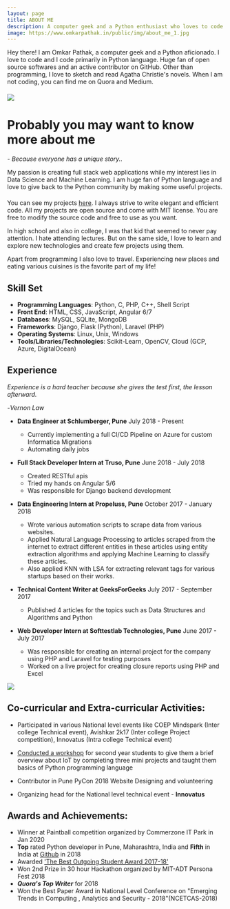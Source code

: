 ```yaml
---
layout: page
title: ABOUT ME
description: A computer geek and a Python enthusiast who loves to code. Huge fan of open source softwares and an active contributor on GitHub. Also love to sketch and read Agatha Christie's novels.
image: https://www.omkarpathak.in/public/img/about_me_1.jpg
---
```


<p class="message scroll-effect" style="margin-bottom: 20px;">
  Hey there! I am Omkar Pathak, a computer geek and a Python aficionado. I love to code and I code primarily in Python language. Huge fan of open source softwares and an active contributor on GitHub. Other than programming, I love to sketch and read Agatha Christie's novels. When I am not coding, you can find me on Quora and Medium.
</p>

<div class="scroll-effect">
    <img src="{{ "public/img/about_me_5.jpg" | relative_url }}">
</div>

# Probably you may want to know more about me

*- Because everyone has a unique story..*

<p class="message scroll-effect" style="margin-bottom: 20px;">
  My passion is creating full stack web applications while my interest lies in Data Science and Machine Learning. I am huge fan of Python language and love to give back to the Python community by making some useful projects.
</p>

You can see my projects [here](/projects/). I always strive to write elegant and efficient code. All my projects are open source and come with MIT license. You are free to modify the source code and free to use as you want.

In high school and also in college, I was that kid that seemed to never pay attention. I hate attending lectures. But on the same side, I love to learn and explore new technologies and create few projects using them.

Apart from programming I also love to travel. Experiencing new places and eating various cuisines is the favorite part of my life!

<!-- Take an example of this website, my [previous website](old-website.omkarpathak.in) was built upon PHP and then I came to know about [Jekyll](https://jekyllrb.com/). Jekyll helped me create fabulous websites with faster load speeds and great ease. For personal websites and blogs, Jekyll is a great alternative to wordpress websites. -->

## Skill Set

- **Programming Languages**: Python, C, PHP, C++, Shell Script
- **Front End**: HTML, CSS, JavaScript, Angular 6/7
- **Databases**: MySQL, SQLite, MongoDB
- **Frameworks**: Django, Flask (Python), Laravel (PHP)
- **Operating Systems**: Linux, Unix, Windows
- **Tools/Libraries/Technologies**: Scikit-Learn, OpenCV, Cloud (GCP, Azure, DigitalOcean)

##   Experience

*Experience is a hard teacher because she gives the test first, the lesson afterward.*

-*Vernon Law*

* **Data Engineer at Schlumberger, Pune**
July 2018 - Present
  - Currently implementing a full CI/CD Pipeline on Azure for custom Informatica Migrations
  - Automating daily jobs

* **Full Stack Developer Intern at Truso, Pune**
June 2018 - July 2018

  - Created RESTful apis
  - Tried my hands on Angular 5/6
  - Was responsible for Django backend development

* **Data Engineering Intern at Propeluss, Pune**
October 2017 - January 2018

  - Wrote various automation scripts to scrape data from various websites.
  - Applied Natural Language Processing to articles scraped from the internet to extract different entities in these articles using entity extraction algorithms and applying Machine Learning to classify these articles.
  - Also applied KNN with LSA for extracting relevant tags for various startups based on their works.

* **Technical Content Writer at GeeksForGeeks**
July 2017 - September 2017

  - Published 4 articles for the topics such as Data Structures and Algorithms and Python

* **Web Developer Intern at Softtestlab Technologies, Pune**
June 2017 - July 2017

  - Was responsible for creating an internal project for the company using PHP and Laravel for testing purposes
  - Worked on a live project for creating closure reports using PHP and Excel

<div class="scroll-effect">
    <img src="{{ "public/img/about_me_3.jpg" | relative_url }}">
</div>

## Co-curricular and Extra-curricular Activities:

- Participated in various National level events like COEP Mindspark (Inter college Technical event), Avishkar 2k17 (Inter college Project competition), Innovatus (Intra college Technical event)

- [Conducted a workshop](https://www.omkarpathak.in/2017/01/10/iot-workshop/) for second year students to give them a brief overview about IoT by completing three mini projects and taught them basics of Python programming language

- Contributor in Pune PyCon 2018 Website Designing and volunteering

- Organizing head for the National level technical event - **Innovatus**


## Awards and Achievements:

- Winner at Paintball competition organized by Commerzone IT Park in Jan 2020
- **Top** rated Python developer in Pune, Maharashtra, India and **Fifth** in India at [Github](http://git-awards.com/users/omkarpathak) in 2018
- Awarded ['The Best Outgoing Student Award 2017-18'](/best-outgoing-student-award/)
- Won 2nd Prize in 30 hour Hackathon organized by MIT-ADT Persona Fest 2018
- ***Quora's Top Writer*** for 2018
- Won the Best Paper Award in National Level Conference on "Emerging Trends in Computing , Analytics and Security - 2018"(NCETCAS-2018)
